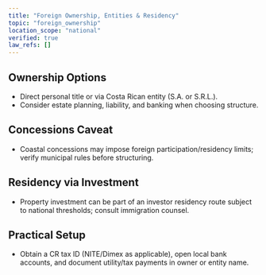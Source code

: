 ```yaml
---
title: "Foreign Ownership, Entities & Residency"
topic: "foreign_ownership"
location_scope: "national"
verified: true
law_refs: []
---
```


## Ownership Options
- Direct personal title or via Costa Rican entity (S.A. or S.R.L.).
- Consider estate planning, liability, and banking when choosing structure.

## Concessions Caveat
- Coastal concessions may impose foreign participation/residency limits; verify municipal rules before structuring.

## Residency via Investment
- Property investment can be part of an investor residency route subject to national thresholds; consult immigration counsel.

## Practical Setup
- Obtain a CR tax ID (NITE/Dimex as applicable), open local bank accounts, and document utility/tax payments in owner or entity name.